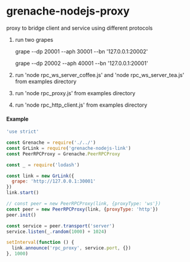 # grenache-nodejs-proxy

proxy to bridge client and service using different protocols

1. run two grapes
   
   grape --dp 20001 --aph 30001 --bn '127.0.0.1:20002'
   
   grape --dp 20002 --aph 40001 --bn '127.0.0.1:20001'
   
2. run 'node rpc_ws_server_coffee.js' and 'node rpc_ws_server_tea.js' from examples directory
3. run 'node rpc_proxy.js' from examples directory
4. run 'node rpc_http_client.js' from examples directory

#### Example

```javascript
'use strict'

const Grenache = require('./../')
const GrLink = require('grenache-nodejs-link')
const PeerRPCProxy = Grenache.PeerRPCProxy

const _ = require('lodash')

const link = new GrLink({
  grape: 'http://127.0.0.1:30001'
})
link.start()

// const peer = new PeerRPCProxy(link, {proxyType: 'ws'})
const peer = new PeerRPCProxy(link, {proxyType: 'http'})
peer.init()

const service = peer.transport('server')
service.listen(_.random(1000) + 1024)

setInterval(function () {
  link.announce('rpc_proxy', service.port, {})
}, 1000)
```